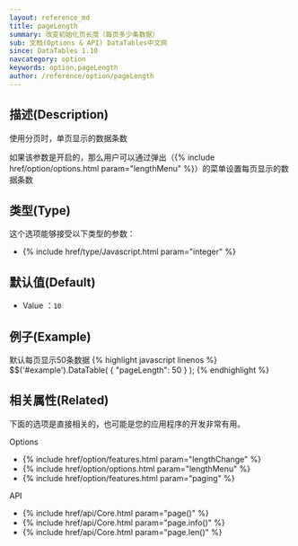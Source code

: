```yaml
---
layout: reference_md
title: pageLength
summary: 改变初始化页长度（每页多少条数据）
sub: 文档(Options & API) DataTables中文网
since: DataTables 1.10
navcategory: option
keywords: option,pageLength
author: /reference/option/pageLength
---
```


## 描述(Description)
使用分页时，单页显示的数据条数

如果该参数是开启的，那么用户可以通过弹出（{% include href/option/options.html param="lengthMenu" %}）的菜单设置每页显示的数据条数

## 类型(Type)
这个选项能够接受以下类型的参数：

- {% include href/type/Javascript.html param="integer" %}

## 默认值(Default)
- Value ：`10`
 
## 例子(Example)
默认每页显示50条数据
{% highlight javascript linenos %}
$$('#example').DataTable( {
   "pageLength": 50
 } );
{% endhighlight %}

## 相关属性(Related)
下面的选项是直接相关的，也可能是您的应用程序的开发非常有用。

Options

- {% include href/option/features.html param="lengthChange" %}
- {% include href/option/options.html param="lengthMenu" %}
- {% include href/option/features.html param="paging" %}

API

- {% include href/api/Core.html param="page()" %}
- {% include href/api/Core.html param="page.info()" %}
- {% include href/api/Core.html param="page.len()" %}
